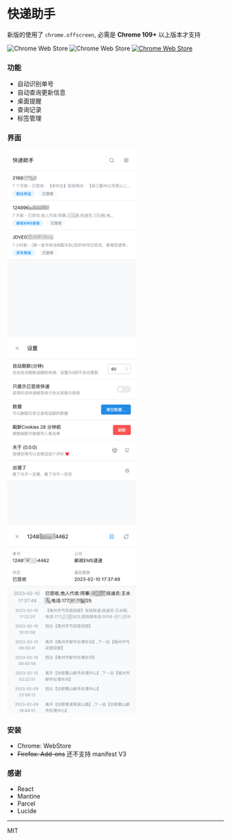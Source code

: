 # 快递助手

新版的使用了 `chrome.offscreen`, 必需是 **Chrome 109+** 以上版本才支持

![Chrome Web Store](https://img.shields.io/chrome-web-store/rating/hghlokkgbicmblinhepcibacaiegldeg?style=for-the-badge)
![Chrome Web Store](https://img.shields.io/chrome-web-store/users/hghlokkgbicmblinhepcibacaiegldeg?style=for-the-badge)
[![Chrome Web Store](https://img.shields.io/chrome-web-store/v/hghlokkgbicmblinhepcibacaiegldeg?style=for-the-badge)](https://chrome.google.com/webstore/detail/hghlokkgbicmblinhepcibacaiegldeg)

### 功能

- 自动识别单号
- 自动查询更新信息
- 桌面提醒
- 查询记录
- 标签管理

### 界面

<div>
<img src="./screenshots/home.png" width="300">
<img src="./screenshots/settings.png" width="300">
<img src="./screenshots/detail.png" width="300">
</div>

### 安装

- Chrome: WebStore
- ~~Firefox: Add-ons~~ 还不支持 manifest V3

### 感谢

- React
- Mantine
- Parcel
- Lucide

---
MIT

